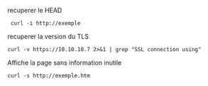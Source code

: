 recuperer le HEAD 

```
 curl -i http://exemple
```

recuperer la version du TLS 

```
curl -v https://10.10.10.7 2>&1 | grep "SSL connection using"
```

Affiche la page sans information inutile 
```
curl -s http://exemple.htm
```